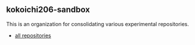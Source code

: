 ## kokoichi206-sandbox

This is an organization for consolidating various experimental repositories.

- [all repositories](https://github.com/orgs/kokoichi206-sandbox/repositories)
